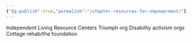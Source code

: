 ```yaml
---
{"dg-publish":true,"permalink":"/chapter-resources-for-empowerment/"}
---
```



Independent Living Resource Centers
Triumph org
Disability activism orgs
Cottage rehab/the foundation 
